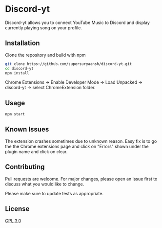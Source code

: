 # Discord-yt

Discord-yt allows you to connect YouTube Music to Discord and display currently playing song on your profile.

## Installation

Clone the repository and build with npm

```bash
git clone https://github.com/supersuryaansh/discord-yt.git
cd discord-yt
npm install
```
Chrome Extensions -> Enable Developer Mode -> Load Unpacked -> discord-yt -> select ChromeExtension folder.
## Usage

```python
npm start
```
## Known Issues
The extension crashes sometimes due to unknown reason. Easy fix is to go the the Chrome extensions page and click on "Errors" shown under the plugin name and click on clear.

## Contributing
Pull requests are welcome. For major changes, please open an issue first to discuss what you would like to change.

Please make sure to update tests as appropriate.

## License
[GPL 3.0](https://www.gnu.org/licenses/gpl-3.0.en.html)